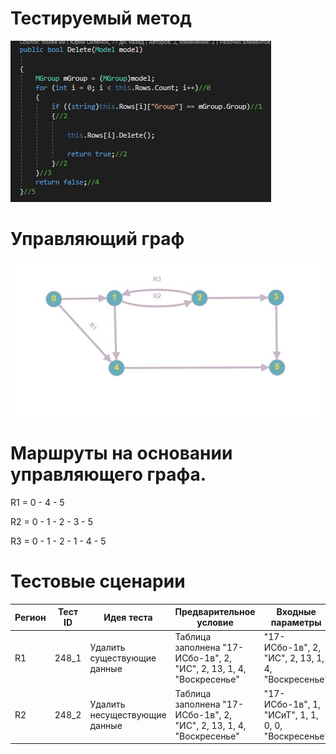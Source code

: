 # Тестируемый метод
![alt text](CODE.png "Тестируемый метод")
# Управляющий граф
![alt text](GRAPH.PNG "Управляющий граф")
# Маршруты на основании управляющего графа.

R1 = 0 - 4 - 5

R2 = 0 - 1 - 2 - 3 - 5

R3 = 0 - 1 - 2 - 1 - 4 - 5 

# Тестовые сценарии
|Регион|Тест ID|Идея теста|Предварительное условие|Входные параметры|Ожидаемый результат|
| --- | --- | --- | --- | --- | --- |
|R1|248_1|Удалить существующие данные | Таблица заполнена "17-ИСбо-1в", 2, "ИС", 2, 13, 1, 4, "Воскресенье" |"17-ИСбо-1в", 2, "ИС", 2, 13, 1, 4, "Воскресенье" | true |
|R2|248_2|Удалить несуществующие данные | Таблица заполнена "17-ИСбо-1в", 2, "ИС", 2, 13, 1, 4, "Воскресенье" |"17-ИСбо-1в", 1, "ИСиТ", 1, 1, 0, 0, "Воскресенье" | false |


